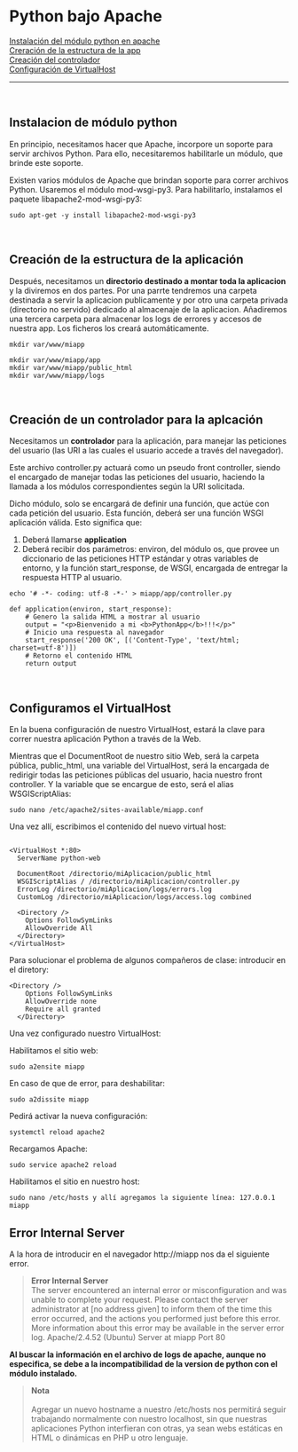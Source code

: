 # Python bajo Apache

[Instalación del módulo python en apache](#id1)<br>
[Creración de la estructura de la app](#id2)<br>
[Creación del controlador](#id3)<br>
[Configuración de VirtualHost](#id4)<br>

<hr>
<div id='id1' /><br>

## Instalacion de módulo python


En principio, necesitamos hacer que Apache, incorpore un soporte para servir archivos Python. Para ello, necesitaremos habilitarle un módulo, que brinde este soporte.

Existen varios módulos de Apache que brindan soporte para correr archivos Python. Usaremos el módulo mod-wsgi-py3. Para habilitarlo, instalamos el paquete libapache2-mod-wsgi-py3:

~~~
sudo apt-get -y install libapache2-mod-wsgi-py3
~~~
<div id='id2' /><br>

## Creación de la estructura de la aplicación


Después, necesitamos un **directorio destinado a montar toda la aplicacion** y la diviremos en dos partes. Por una parrte tendremos una carpeta destinada a servir la aplicacion publicamente y por otro una carpeta privada (directorio no servido) dedicado al almacenaje de la aplicacion. Añadiremos una tercera carpeta para almacenar los logs de errores y accesos de nuestra app. Los ficheros los creará automáticamente.

~~~
mkdir var/www/miapp

mkdir var/www/miapp/app
mkdir var/www/miapp/public_html
mkdir var/www/miapp/logs
~~~
<div id='id3' /><br>



## Creación de un controlador para la aplcación

Necesitamos un **controlador** para la aplicación, para manejar las peticiones del usuario (las URI a las cuales el usuario accede a través del navegador).

Este archivo controller.py actuará como un pseudo front controller, siendo el encargado de manejar todas las peticiones del usuario, haciendo la llamada a los módulos correspondientes según la URI solicitada.

Dicho módulo, solo se encargará de definir una función, que actúe con cada petición del usuario. Esta función, deberá ser una función WSGI aplicación válida. Esto significa que:

1. Deberá llamarse **application**
2. Deberá recibir dos parámetros: environ, del módulo os, que provee un diccionario de las peticiones HTTP estándar y otras variables de entorno, y la función start_response, de WSGI, encargada de entregar la respuesta HTTP al usuario.
~~~
echo '# -*- coding: utf-8 -*-' > miapp/app/controller.py
~~~

~~~
def application(environ, start_response): 
    # Genero la salida HTML a mostrar al usuario 
    output = "<p>Bienvenido a mi <b>PythonApp</b>!!!</p>" 
    # Inicio una respuesta al navegador 
    start_response('200 OK', [('Content-Type', 'text/html; charset=utf-8')]) 
    # Retorno el contenido HTML 
    return output
~~~
<div id='id4' /><br>

## Configuramos el VirtualHost

En la buena configuración de nuestro VirtualHost, estará la clave para correr nuestra aplicación Python a través de la Web.

Mientras que el DocumentRoot de nuestro sitio Web, será la carpeta pública, public_html, una variable del VirtualHost, será la encargada de redirigir todas las peticiones públicas del usuario, hacia nuestro front controller. Y la variable que se encargue de esto, será el alias WSGIScriptAlias:

~~~
sudo nano /etc/apache2/sites-available/miapp.conf
~~~

Una vez allí, escribimos el contenido del nuevo virtual host:

~~~

<VirtualHost *:80> 
  ServerName python-web

  DocumentRoot /directorio/miAplicacion/public_html 
  WSGIScriptAlias / /directorio/miAplicacion/controller.py 
  ErrorLog /directorio/miAplicacion/logs/errors.log 
  CustomLog /directorio/miAplicacion/logs/access.log combined 

  <Directory /> 
    Options FollowSymLinks 
    AllowOverride All 
  </Directory> 
</VirtualHost>

~~~
Para solucionar el problema de algunos compañeros de clase: introducir en el diretory:

~~~
<Directory /> 
    Options FollowSymLinks 
    AllowOverride none
    Require all granted
  </Directory> 
~~~
Una vez configurado nuestro VirtualHost:

Habilitamos el sitio web: 
~~~
sudo a2ensite miapp
~~~
En caso de que de error, para deshabilitar:
~~~
sudo a2dissite miapp
~~~

Pedirá activar la nueva configuración:
~~~
systemctl reload apache2
~~~

Recargamos Apache: 
~~~
sudo service apache2 reload
~~~
Habilitamos el sitio en nuestro host: 
~~~
sudo nano /etc/hosts y allí agregamos la siguiente línea: 127.0.0.1 miapp
~~~

## Error Internal Server

A la hora de introducir en el navegador http://miapp nos da el siguiente error.

> **Error Internal Server**<br>
The server encountered an internal error or misconfiguration and was unable to complete your request.
Please contact the server administrator at [no address given] to inform them of the time this error occurred, and the actions you performed just before this error.
More information about this error may be available in the server error log.
Apache/2.4.52 (Ubuntu) Server at miapp Port 80

**Al buscar la información en el archivo de logs de apache, aunque no especifica, se debe a la incompatibilidad de la version de python con el módulo instalado.**


> **Nota**<br><br>
Agregar un nuevo hostname a nuestro /etc/hosts nos permitirá seguir trabajando normalmente con nuestro localhost, sin que nuestras aplicaciones Python interfieran con otras, ya sean webs estáticas en HTML o dinámicas en PHP u otro lenguaje.
